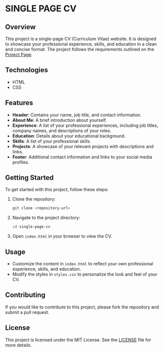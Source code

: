 # SINGLE PAGE CV

## Overview

This project is a single-page CV (Curriculum Vitae) website. It is designed to showcase your professional experience, skills, and education in a clean and concise format. The project follows the requirements outlined on the [Project Page](https://roadmap.sh/projects/single-page-cv).

## Technologies

- HTML
- CSS

## Features

- **Header**: Contains your name, job title, and contact information.
- **About Me**: A brief introduction about yourself.
- **Experience**: A list of your professional experiences, including job titles, company names, and descriptions of your roles.
- **Education**: Details about your educational background.
- **Skills**: A list of your professional skills.
- **Projects**: A showcase of your relevant projects with descriptions and links.
- **Footer**: Additional contact information and links to your social media profiles.

## Getting Started

To get started with this project, follow these steps:

1. Clone the repository:
   ```sh
   git clone <repository-url>
   ```
2. Navigate to the project directory:
   ```sh
   cd single-page-cv
   ```
3. Open `index.html` in your browser to view the CV.

## Usage

- Customize the content in `index.html` to reflect your own professional experience, skills, and education.
- Modify the styles in `styles.css` to personalize the look and feel of your CV.

## Contributing

If you would like to contribute to this project, please fork the repository and submit a pull request.

## License

This project is licensed under the MIT License. See the [LICENSE](LICENSE) file for more details.
